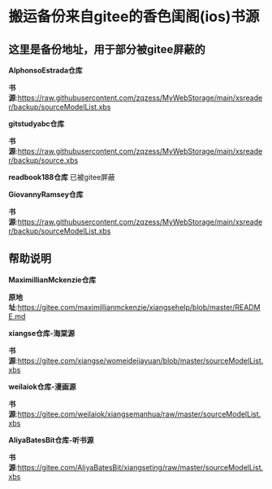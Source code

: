 # 搬运备份来自gitee的香色闺阁(ios)书源
## 这里是备份地址，用于部分被gitee屏蔽的


**AlphonsoEstrada仓库**

**书源**:https://raw.githubusercontent.com/zqzess/MyWebStorage/main/xsreader/backup/sourceModelList.xbs

**gitstudyabc仓库**

**书源**:https://raw.githubusercontent.com/zqzess/MyWebStorage/main/xsreader/backup/source.xbs

**readbook188仓库**        已被gitee屏蔽

**GiovannyRamsey仓库**

**书源**:https://raw.githubusercontent.com/zqzess/MyWebStorage/main/xsreader/backup/sourceModelList.xbs

## 帮助说明

**MaximillianMckenzie仓库**

**原地址**:https://gitee.com/maximillianmckenzie/xiangsehelp/blob/master/README.md

**xiangse仓库-海棠源**

**书源**:https://gitee.com/xiangse/womeidejiayuan/blob/master/sourceModelList.xbs

**weilaiok仓库-漫画源**

**书源**:https://gitee.com/weilaiok/xiangsemanhua/raw/master/sourceModelList.xbs


**AliyaBatesBit仓库-听书源**

**书源**:https://gitee.com/AliyaBatesBit/xiangseting/raw/master/sourceModelList.xbs
